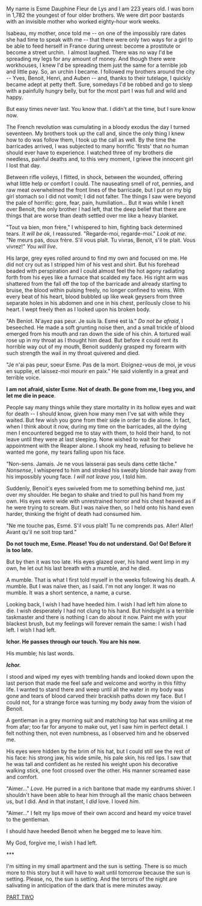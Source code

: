 My name is Esme Dauphine Fleur de Lys and I am 223 years old. I was born in 1,782 the youngest of four older brothers. We were dirt poor bastards with an invisible mother who worked eighty-hour work weeks.

Isabeau, my mother, once told me -- on one of the impossibly rare dates she had time to speak with me -- that there were only two ways for a girl to be able to feed herself in France during unrest: become a prostitute or become a street urchin.  I almost laughed. There was no way I'd be spreading my legs for any amount of money. And though there were workhouses, I knew I'd be spreading them just the same for a terrible job and little pay. So, an urchin I became. I followed my brothers around the city -- Yves, Benoit, Henri, and Auben -- and, thanks to their tutelage, I quickly became adept at petty theft. Sure, somedays I'd be robbed and go to sleep with a painfully hungry belly, but for the most part I was full and wild and happy.

But easy times never last. You know that. I didn't at the time, but I sure know now.

The French revolution was cumulating in a bloody exodus the day I turned seventeen. My brothers took up the call and, since the only thing I knew how to do was follow them, I took up the call as well. By the time the barricades arrived, I was subjected to many horrific 'firsts' that no human should ever have to experience. I watched three of my brothers die needless, painful deaths and, to this very moment, I grieve the innocent girl I lost that day.

Between rifle volleys, I flitted, in shock, between the wounded, offering what little help or comfort I could. The nauseating smell of rot, pennies, and raw meat overwhelmed the front lines of the barricade, but I put on my big girl stomach so I did not vomit; I did not falter. The things I saw were beyond the pale of horrific: gore, fear, pain, humiliation... But it was while I knelt over Benoit, the only brother I had left, that the deep belief that there are things that are worse than death settled over me like a heavy blanket.

"Tout va bien, mon frère," I whispered to him, fighting back determined tears. *It will be ok*, I reassured. "Regarde-moi, regarde-moi." *Look at me*. "Ne meurs pas, doux frère. S'il vous plaît. Tu vivras, Benoit, s'il te plait. Vous vivrez!" *You will live*.

His large, grey eyes rolled around to find my own and focused on me. He did not cry out as I stripped him of his vest and shirt. But his forehead beaded with perspiration and I could almost feel the hot agony radiating forth from his eyes like a furnace that scalded my face. His right arm was shattered from the fall off the top of the barricade and already starting to bruise, the blood within pulsing freely, no longer confined to veins. With every beat of his heart, blood bubbled up like weak geysers from three separate holes in his abdomen and one in his chest, perilously close to his heart. I wept freely then as I looked upon his broken body.

"Ah Beniot. N'ayez pas peur. Je suis là. Esmé est là." *Do not be afraid*, I beseeched. He made a soft grunting noise then, and a small trickle of blood emerged from his mouth and ran down the side of his chin. A tortured wail rose up in my throat as I thought him dead. But before it could rent its horrible way out of my mouth, Benoit suddenly grasped my forearm with such strength the wail in my throat quivered and died.

"Je n'ai pas peur, soeur Esme. Pas de la mort. Eloignez-vous de moi, je vous en supplie, et laissez-moi mourir en paix." He said violently in a great and terrible voice.

**I am not afraid, sister Esme. Not of death. Be gone from me, I beg you, and let me die in peace**.

People say many things while they stare mortality in its hollow eyes and wait for death -- I should know, given how many men I've sat with while they waited. But few wish you gone from their side in order to die alone. In fact, when I think about it now, during my time on the barricades, all the dying men I encountered begged me to stay with them, to hold their hand, to not leave until they were at last sleeping. None wished to wait for their appointment with the Reaper alone. I shook my head, refusing to believe he wanted me gone, my tears falling upon his face.

"Non-sens. Jamais. Je ne vous laisserai pas seuls dans cette tâche." *Nonsense*, I whispered to him and stroked his sweaty blonde hair away from his impossibly young face. *I will not leave you*, I told him.

Suddenly, Benoit's eyes swiveled from me to something behind me, just over my shoulder. He began to shake and tried to pull his hand from my own. His eyes were wide with unrestrained horror and his chest heaved as if he were trying to scream. But I was naïve then, so I held onto his hand even harder, thinking the fright of death had consumed him.

"Ne me touche pas, Esmé. S'il vous plaît! Tu ne comprends pas. Aller! Aller! Avant qu'il ne soit trop tard."

**Do not touch me, Esme. Please! You do not understand. Go! Go! Before it is too late.**

But by then it was too late. His eyes glazed over, his hand went limp in my own, he let out his last breath with a mumble, and he died.

A mumble. That is what I first told myself in the weeks following his death. A mumble. But I was naïve then, as I said. I'm not any longer. It was no mumble. It was a short sentence, a name, a curse.

Looking back, I wish I had have heeded him. I wish I had left him alone to die. I wish desperately I had not clung to his hand. But hindsight is a terrible taskmaster and there is nothing I can do about it now. Paint me with your blackest brush, but my feelings will forever remain the same: I wish I had left. I wish I had left.

**Ichor. He passes through our touch. You are his now.**

His mumble; his last words.

***Ichor.***

I stood and wiped my eyes with trembling hands and looked down upon the last person that made me feel safe and welcome and worthy in this filthy life. I wanted to stand there and weep until all the water in my body was gone and tears of blood carved their brackish paths down my face. But I could not, for a strange force was turning my body away from the vision of Benoit.

A gentleman in a grey morning suit and matching top hat was smiling at me from afar; too far for anyone to make out, yet I saw him in perfect detail. I felt nothing then, not even numbness, as I observed him and he observed me.

His eyes were hidden by the brim of his hat, but I could still see the rest of his face: his strong jaw, his wide smile, his pale skin, his red lips. I saw that he was tall and confident as he rested his weight upon his decorative walking stick, one foot crossed over the other. His manner screamed ease and comfort.

"Aimer..." *Love.* He purred in a rich baritone that made my eardrums shiver. I shouldn't have been able to hear him through all the manic chaos between us, but I did. And in that instant, I *did* love. I loved *him*.

"Aimer..." I felt my lips move of their own accord and heard my voice travel to the gentleman.

I should have heeded Benoit when he begged me to leave him.

My God, forgive me, I wish I had left.

\*\*\*

I'm sitting in my small apartment and the sun is setting. There is so much more to this story but it will have to wait until tomorrow because the sun is setting. Please, no, the sun is setting. And the terrors of the night are salivating in anticipation of the dark that is mere minutes away.

[PART TWO](https://www.reddit.com/r/nosleep/comments/wm4s01/ichor_two/)